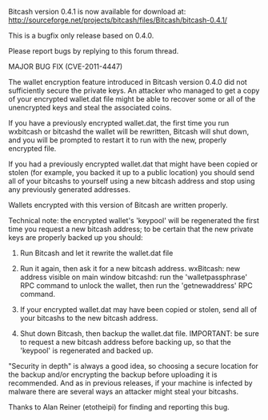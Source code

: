 Bitcash version 0.4.1 is now available for download at:
http://sourceforge.net/projects/bitcash/files/Bitcash/bitcash-0.4.1/

This is a bugfix only release based on 0.4.0.

Please report bugs by replying to this forum thread.

MAJOR BUG FIX  (CVE-2011-4447)

The wallet encryption feature introduced in Bitcash version 0.4.0 did not sufficiently secure the private keys. An attacker who
managed to get a copy of your encrypted wallet.dat file might be able to recover some or all of the unencrypted keys and steal the
associated coins.

If you have a previously encrypted wallet.dat, the first time you run wxbitcash or bitcashd the wallet will be rewritten, Bitcash will
shut down, and you will be prompted to restart it to run with the new, properly encrypted file.

If you had a previously encrypted wallet.dat that might have been copied or stolen (for example, you backed it up to a public
location) you should send all of your bitcashs to yourself using a new bitcash address and stop using any previously generated addresses.

Wallets encrypted with this version of Bitcash are written properly.

Technical note: the encrypted wallet's 'keypool' will be regenerated the first time you request a new bitcash address; to be certain that the
new private keys are properly backed up you should:

1. Run Bitcash and let it rewrite the wallet.dat file

2. Run it again, then ask it for a new bitcash address.
wxBitcash: new address visible on main window
bitcashd: run the 'walletpassphrase' RPC command to unlock the wallet,  then run the 'getnewaddress' RPC command.

3. If your encrypted wallet.dat may have been copied or stolen, send all of your bitcashs to the new bitcash address.

4. Shut down Bitcash, then backup the wallet.dat file.
IMPORTANT: be sure to request a new bitcash address before backing up, so that the 'keypool' is regenerated and backed up.

"Security in depth" is always a good idea, so choosing a secure location for the backup and/or encrypting the backup before uploading it is recommended. And as in previous releases, if your machine is infected by malware there are several ways an attacker might steal your bitcashs.

Thanks to Alan Reiner (etotheipi) for finding and reporting this bug.
